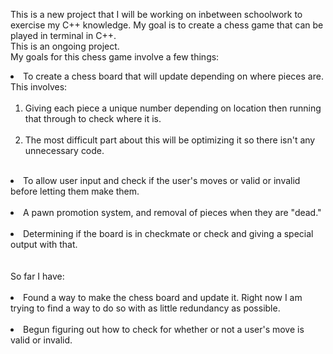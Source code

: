 This is a new project that I will be working on inbetween schoolwork to exercise my C++ knowledge. My goal is to create a chess game that can be played in terminal in C++.<br>
This is an ongoing project. <br>
My goals for this chess game involve a few things: <br>
<li>To create a chess board that will update depending on where pieces are. This involves: <br><br>
<ol><li>Giving each piece a unique number depending on location then running that through to check where it is.</li><br>
<li>The most difficult part about this will be optimizing it so there isn't any unnecessary code. </li></ol></li><br>
<li>To allow user input and check if the user's moves or valid or invalid before letting them make them.</li><br>
<li>A pawn promotion system, and removal of pieces when they are "dead."</li><br>
<li>Determining if the board is in checkmate or check and giving a special output with that.</li> <br><br>
So far I have: <br> <br>
<li>Found a way to make the chess board and update it. Right now I am trying to find a way to do so with as little redundancy as possible.</li><br>
<li>Begun figuring out how to check for whether or not a user's move is valid or invalid.</li><br>
